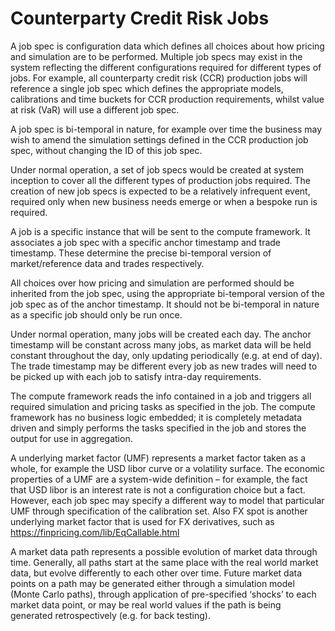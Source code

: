 # Counterparty Credit Risk Jobs

A job spec is configuration data which defines all choices about how pricing and simulation are to be performed. Multiple job specs may exist in the system reflecting the different configurations required for different types of jobs. For example, all counterparty credit risk (CCR) production jobs will reference a single job spec which defines the appropriate models, calibrations and time buckets for CCR production requirements, whilst value at risk (VaR) will use a different job spec.

A job spec is bi-temporal in nature, for example over time the business may wish to amend the simulation settings defined in the CCR production job spec, without changing the ID of this job spec.

Under normal operation, a set of job specs would be created at system inception to cover all the different types of production jobs required. The creation of new job specs is expected to be a relatively infrequent event, required only when new business needs emerge or when a bespoke run is required.

A job is a specific instance that will be sent to the compute framework. It associates a job spec with a specific anchor timestamp and trade timestamp. These determine the precise bi-temporal version of market/reference data and trades respectively.

All choices over how pricing and simulation are performed should be inherited from the job spec, using the appropriate bi-temporal version of the job spec as of the anchor timestamp. It should not be bi-temporal in nature as a specific job should only be run once.

Under normal operation, many jobs will be created each day. The anchor timestamp will be constant across many jobs, as market data will be held constant throughout the day, only updating periodically (e.g. at end of day). The trade timestamp may be different every job as new trades will need to be picked up with each job to satisfy intra-day requirements.

The compute framework reads the info contained in a job and triggers all required simulation and pricing tasks as specified in the job. The compute framework has no business logic embedded; it is completely metadata driven and simply performs the tasks specified in the job and stores the output for use in aggregation.

A underlying market factor (UMF) represents a market factor taken as a whole, for example the USD libor curve or a volatility surface. The economic properties of a UMF are a system-wide definition – for example, the fact that USD libor is an interest rate is not a configuration choice but a fact. However, each job spec may specify a different way to model that particular UMF through specification of the calibration set. Also FX spot is another underlying market factor that is used for FX derivatives, such as https://finpricing.com/lib/EqCallable.html

A market data path represents a possible evolution of market data through time. Generally, all paths start at the same place with the real world market data, but evolve differently to each other over time. Future market data points on a path may be generated either through a simulation model (Monte Carlo paths), through application of pre-specified ‘shocks’ to each market data point, or may be real world values if the path is being generated retrospectively (e.g. for back testing).
